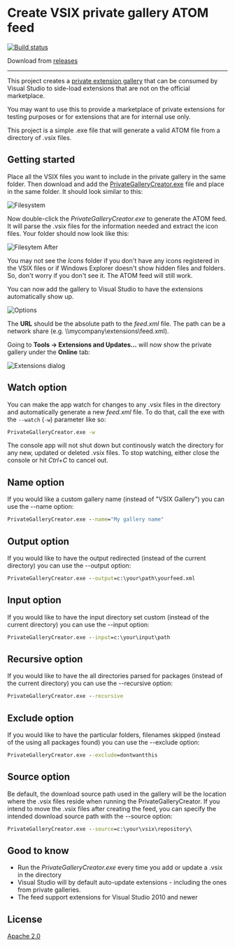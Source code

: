 # Create VSIX private gallery ATOM feed

[![Build status](https://ci.appveyor.com/api/projects/status/o9t6axyr7n989v75?svg=true)](https://ci.appveyor.com/project/madskristensen/privategallerycreator)

Download from [releases](https://github.com/madskristensen/PrivateGalleryCreator/releases)

-----------------------------

This project creates a [private extension gallery](https://msdn.microsoft.com/en-us/library/hh266746.aspx) that can be consumed by Visual Studio to side-load extensions that are not on the official marketplace.

You may want to use this to provide a marketplace of private extensions for testing purposes or for extensions that are for internal use only.

This project is a simple .exe file that will generate a valid ATOM file from a directory of .vsix files.

## Getting started
Place all the VSIX files you want to include in the private gallery in the same folder. Then download and add the [PrivateGalleryCreator.exe](https://ci.appveyor.com/project/madskristensen/privategallerycreator/build/artifacts) file and place in the same folder. It should look similar to this:

![Filesystem](art/filesystem.png)

Now double-click the *PrivateGalleryCreator.exe* to generate the ATOM feed. It will parse the .vsix files for the information needed and extract the icon files. Your folder should now look like this:

![Filesytem After](art/filesytem-after.png)

You may not see the *Icons* folder if you don't have any icons registered in the VSIX files or if Windows Explorer doesn't show hidden files and folders. So, don't worry if you don't see it. The ATOM feed will still work.

You can now add the gallery to Visual Studio to have the extensions automatically show up.

![Options](art/options.png)

The **URL** should be the absolute path to the *feed.xml* file. The path can be a network share (e.g. \\\\mycompany\extensions\feed.xml).

Going to **Tools -> Extensions and Updates...** will now show the private gallery under the **Online** tab:

![Extensions dialog](art/extension-dialog.png)

## Watch option
You can make the app watch for changes to any .vsix files in the directory and automatically generate a new *feed.xml* file. To do that, call the exe with the `--watch` (`-w`) parameter like so:

```cmd
PrivateGalleryCreator.exe -w
```

The console app will not shut down but continously watch the directory for any new, updated or deleted .vsix files. To stop watching, either close the console or hit *Ctrl+C* to cancel out.

## Name option
If you would like a custom gallery name (instead of "VSIX Gallery") you can use the --name option:

```cmd
PrivateGalleryCreator.exe --name="My gallery name"
```

## Output option
If you would like to have the output redirected (instead of the current directory) you can use the --output option:

```cmd
PrivateGalleryCreator.exe --output=c:\your\path\yourfeed.xml
```

## Input option
If you would like to have the input directory set custom (instead of the current directory) you can use the --input option:

```cmd
PrivateGalleryCreator.exe --input=c:\your\input\path 
```

## Recursive option
If you would like to have the all directories parsed for packages (instead of the current directory) you can use the --recursive option:

```cmd
PrivateGalleryCreator.exe --recursive
```

## Exclude option
If you would like to have the particular folders, filenames skipped (instead of the using all packages found) you can use the --exclude option:

```cmd
PrivateGalleryCreator.exe --exclude=dontwantthis
```

## Source option
Be default, the download source path used in the gallery will be the location where the .vsix files reside when running the PrivateGalleryCreator. If you intend to move the .vsix files after creating the feed, you can specify the intended download source path with the --source option:

```cmd
PrivateGalleryCreator.exe --source=c:\your\vsix\repository\
```

## Good to know

* Run the *PrivateGalleryCreator.exe* every time you add or update a .vsix in the directory
* Visual Studio will by default auto-update extensions - including the ones from private galleries.
* The feed support extensions for Visual Studio 2010 and newer

## License
[Apache 2.0](LICENSE)